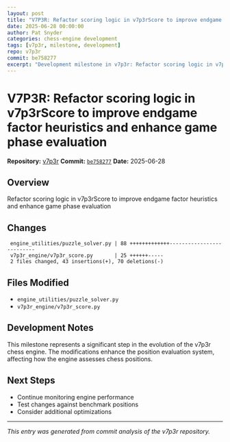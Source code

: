 ```yaml
---
layout: post
title: "V7P3R: Refactor scoring logic in v7p3rScore to improve endgame factor heuristics and enhance game phase evaluation"
date: 2025-06-28 00:00:00 
author: Pat Snyder
categories: chess-engine development
tags: [v7p3r, milestone, development]
repo: v7p3r
commit: be758277
excerpt: "Development milestone in v7p3r: Refactor scoring logic in v7p3rScore to improve endgame factor heuristics and enhance game phase evaluation"
---
```


# V7P3R: Refactor scoring logic in v7p3rScore to improve endgame factor heuristics and enhance game phase evaluation

**Repository:** [v7p3r](https://github.com/pssnyder/v7p3r)
**Commit:** [`be758277`](https://github.com/pssnyder/v7p3r/commit/be7582779977f04b2521923e66647e1cf21d1dc1)
**Date:** 2025-06-28

## Overview

Refactor scoring logic in v7p3rScore to improve endgame factor heuristics and enhance game phase evaluation

## Changes

```
 engine_utilities/puzzle_solver.py | 88 +++++++++++++--------------------------
 v7p3r_engine/v7p3r_score.py       | 25 ++++++-----
 2 files changed, 43 insertions(+), 70 deletions(-)
```

## Files Modified

- `engine_utilities/puzzle_solver.py`
- `v7p3r_engine/v7p3r_score.py`

## Development Notes

This milestone represents a significant step in the evolution of the v7p3r chess engine. The modifications enhance the position evaluation system, affecting how the engine assesses chess positions.

## Next Steps

- Continue monitoring engine performance
- Test changes against benchmark positions
- Consider additional optimizations

---

*This entry was generated from commit analysis of the v7p3r repository.*

